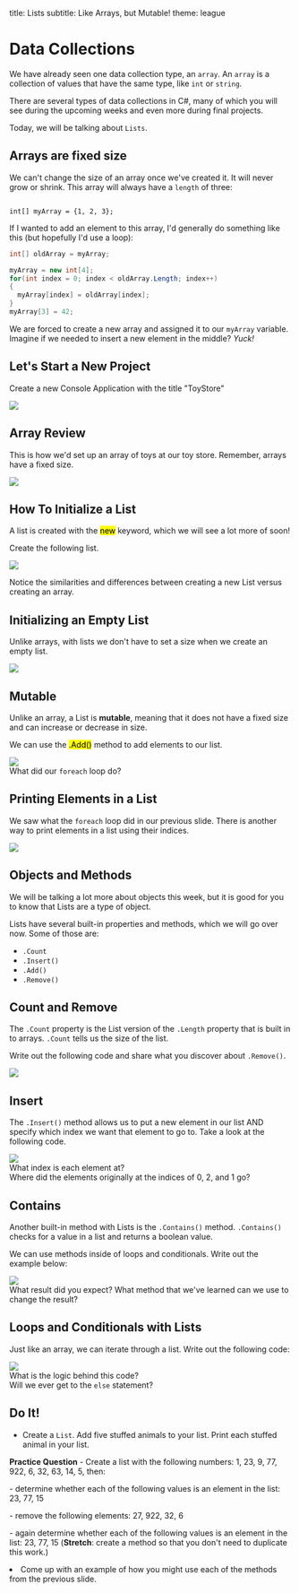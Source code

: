 title: Lists
subtitle: Like Arrays, but Mutable!
theme: league

# Data Collections

We have already seen one data collection type, an `array`. An `array` is a collection of values that have the same type, like `int` or `string`.

There are several types of data collections in C#, many of which you will see during the upcoming weeks and even more during final projects.

Today, we will be talking about `Lists`.

## Arrays are fixed size

We can't change the size of an array once we've created it. It will never grow or shrink. This array will always have a `length` of three:

<code class="language-C#" data-noescape>
int[] myArray = {1, 2, 3};
</code>

If I wanted to add an element to this array, I'd generally do something like this (but hopefully I'd use a loop):

```C#
int[] oldArray = myArray;

myArray = new int[4];
for(int index = 0; index < oldArray.Length; index++) 
{
  myArray[index] = oldArray[index];
}
myArray[3] = 42;
```

We are forced to create a new array and assigned it to our `myArray` variable. Imagine if we needed to insert a new element in the middle? *Yuck!*

## Let's Start a New Project

Create a new Console Application with the title "ToyStore"

<div float="right"><img src="./resources/createproject.jpg" /></div>

## Array Review

This is how we'd set up an array of toys at our toy store. Remember, arrays have a fixed size.

<div float="right"><img src="./resources/toyarray.JPG" /></div>

## How To Initialize a List

A list is created with the <mark>new</mark> keyword, which we will see a lot more of soon!

Create the following list.

<div float="right"><img src="./resources/toylist.JPG" /></div>

Notice the similarities and differences between creating a new List versus creating an array.

## Initializing an Empty List

Unlike arrays, with lists we don't have to set a size when we create an empty list.

<div float="right"><img src="./resources/newEmptyList.JPG" /></div>

## Mutable

Unlike an array, a List is **mutable**, meaning that it does not have a fixed size and can increase or decrease in size.

We can use the <mark>.Add()</mark> method to add elements to our list.

<div float="right"><img src="./resources/addToToyList.JPG" /></div>

<div class="fragment">
What did our <code>foreach</code> loop do?
</div>

## Printing Elements in a List

We saw what the `foreach` loop did in our previous slide. There is another way to print elements in a list using their indices.

<div float="right"><img src="./resources/PrintAtIndex.JPG" /></div>

## Objects and Methods

We will be talking a lot more about objects this week, but it is good for you to know that Lists are a type of object.

Lists have several built-in properties and methods, which we will go over now. Some of those are:
 - `.Count`
 - `.Insert()`
 - `.Add()`
 - `.Remove()`

## Count and Remove

The `.Count` property is the List version of the `.Length` property that is built in to arrays. `.Count` tells us the size of the list.

Write out the following code and share what you discover about `.Remove()`.

<div float="right"><img src="./resources/CountAndRemove.JPG" /></div>

## Insert

The `.Insert()` method allows us to put a new element in our list AND specify which index we want that element to go to. Take a look at the following code.

<div float="right"><img src="./resources/InsertMethod.JPG" /></div>

<div class="fragment">
What index is each element at?
</div>
<div class="fragment">
Where did the elements originally at the indices of 0, 2, and 1 go?
</div>

## Contains

Another built-in method with Lists is the `.Contains()` method. `.Contains()` checks for a value in a list and returns a boolean value.

We can use methods inside of loops and conditionals. Write out the example below:

<div float="right"><img src="./resources/ConditionalAndContains.JPG" /></div>

<div class="fragment">
What result did you expect? What method that we've learned can we use to change the result?
</div>

## Loops and Conditionals with Lists

Just like an array, we can iterate through a list. Write out the following code:

<div float="right"><img src="./resources/LoopAndConditionalWithList.JPG" /></div>

<div class="fragment">
What is the logic behind this code?
</div>
<div class="fragment">
Will we ever get to the <code>else</code> statement?
</div>

## Do It!

- Create a `List`. Add five stuffed animals to your list. Print each stuffed animal in your list.

<div class="fragment">
<b>Practice Question</b>
- Create a list with the following numbers: 1, 23, 9, 77, 922, 6, 32, 63, 14, 5, then:
	<p>- determine whether each of the following values is an element in the list: 23, 77, 15</p>
	<p>- remove the following elements: 27, 922, 32, 6</p>
	<p>- again determine whether each of the following values is an element in the list: 23, 77, 15 (<b>Stretch</b>: create a method so that you don't need to duplicate this work.)</p>
</div>

<div class="fragment">  
<li>Come up with an example of how you might use each of the methods from the previous slide.</li>
</div>